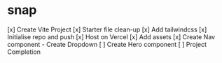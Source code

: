 # snap

[x] Create Vite Project
[x] Starter file clean-up
[x] Add tailwindcss
[x] Initialise repo and push
[x] Host on Vercel
[x] Add assets
[x] Create Nav component - Create Dropdown
[ ] Create Hero component
[ ] Project Completion
